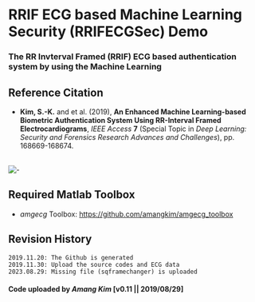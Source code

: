 # RRIF ECG based Machine Learning Security (RRIFECGSec) Demo 
### The RR Invterval Framed (RRIF) ECG based authentication system by using the Machine Learning


## Reference Citation
* **Kim, S.-K.** and et al. (2019), **An Enhanced Machine Learning-based Biometric Authentication System Using RR-Interval Framed Electrocardiograms**, *IEEE Access* **7** (Special Topic in *Deep Learning: Security and Forensics Research Advances and Challenges*), pp. 168669-168674.
</br></br>

![-](https://ieeexplore.ieee.org/ielx7/6287639/8600701/8907884/graphical_abstract/access-gagraphic-2954576.jpg)


## Required Matlab Toolbox
* *amgecg* Toolbox: https://github.com/amangkim/amgecg_toolbox

## Revision History
```
2019.11.20: The Github is generated
2019.11.30: Upload the source codes and ECG data
2023.08.29: Missing file (sqframechanger) is uploaded

```

#### Code uploaded by *Amang Kim* [v0.11 || 2019/08/29]
